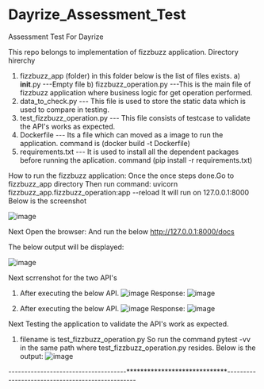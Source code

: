 # Dayrize_Assessment_Test
Assessment Test For Dayrize

This repo belongs to implementation of fizzbuzz application.
Directory hirerchy
1) fizzbuzz_app (folder) in this folder below is the list of files exists.
   a) __init__.py ---Empty file
   b) fizzbuzz_operation.py  ---This is the main file of fizzbuzz application where business logic for get operation performed.
2) data_to_check.py --- This file is used to store the static data which is used to compare in testing.
3) test_fizzbuzz_operation.py --- This file consists of testcase to validate the API's works as expected.
4) Dockerfile --- Its a file which can moved as a image to run the application. command is (docker build -t Dockerfile)
5) requirements.txt --- It is used to install all the dependent packages before running the aplication. command (pip install -r requirements.txt)

How to run the fizzbuzz application:
Once the once steps done.Go to fizzbuzz_app directory
Then run command: uvicorn fizzbuzz_app.fizzbuzz_operation:app --reload
It will run on 127.0.0.1:8000
Below is the screenshot

![image](https://user-images.githubusercontent.com/96417821/156951836-d7c21145-1952-456a-9ee5-501576a9b06c.png)

Next Open the browser:
And run the below
http://127.0.0.1:8000/docs

The below output will be displayed:

![image](https://user-images.githubusercontent.com/96417821/156952067-294e8092-4423-4e20-b154-831ad187314b.png)

Next scrrenshot for the two API's
1) After executing the below  API.
![image](https://user-images.githubusercontent.com/96417821/156952251-40a475b1-054e-4d19-b36a-f577d161cc29.png)
Response:
![image](https://user-images.githubusercontent.com/96417821/156952380-f23507a1-f05b-41e4-a2fc-3e7410fca021.png)

2) After executing the below API.
![image](https://user-images.githubusercontent.com/96417821/156952450-9681b8d4-3865-46d4-afcd-af8265976430.png)
Response:
![image](https://user-images.githubusercontent.com/96417821/156952511-cf96af55-1c4d-4c36-90c4-855854e38ed5.png)

Next Testing the application to validate the API's work as expected.
1) filename is test_fizzbuzz_operation.py
So run the command pytest -vv in the same path where test_fizzbuzz_operation.py resides.
Below is the output:
![image](https://user-images.githubusercontent.com/96417821/156952691-f0999f97-74b4-4fc4-889c-b3acc7713150.png)

-------------------------------------*****************************-------------------------------------------------





